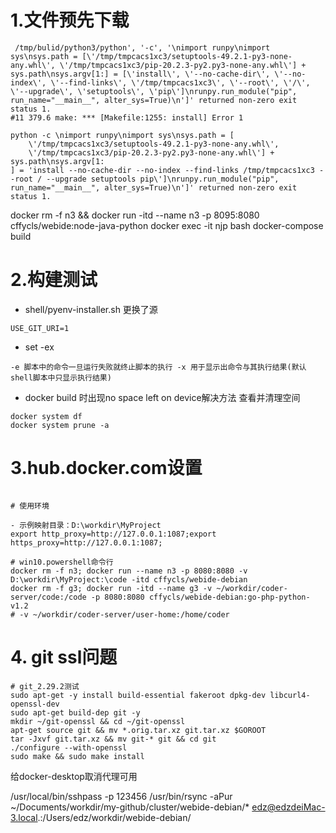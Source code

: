 # 1.文件预先下载 
```shell script
 /tmp/bulid/python3/python', '-c', '\nimport runpy\nimport sys\nsys.path = [\'/tmp/tmpcacs1xc3/setuptools-49.2.1-py3-none-any.whl\', \'/tmp/tmpcacs1xc3/pip-20.2.3-py2.py3-none-any.whl\'] + sys.path\nsys.argv[1:] = [\'install\', \'--no-cache-dir\', \'--no-index\', \'--find-links\', \'/tmp/tmpcacs1xc3\', \'--root\', \'/\', \'--upgrade\', \'setuptools\', \'pip\']\nrunpy.run_module("pip", run_name="__main__", alter_sys=True)\n']' returned non-zero exit status 1. 
#11 379.6 make: *** [Makefile:1255: install] Error 1 
``` 
```shell script 
python -c \nimport runpy\nimport sys\nsys.path = [
    \'/tmp/tmpcacs1xc3/setuptools-49.2.1-py3-none-any.whl\', 
    \'/tmp/tmpcacs1xc3/pip-20.2.3-py2.py3-none-any.whl\'] + sys.path\nsys.argv[1:
] = 'install --no-cache-dir --no-index --find-links /tmp/tmpcacs1xc3 --root / --upgrade setuptools pip\']\nrunpy.run_module("pip", run_name="__main__", alter_sys=True)\n']' returned non-zero exit status 1. 
``` 

docker rm -f n3 && docker run  -itd --name n3 -p 8095:8080 cffycls/webide:node-java-python
docker exec -it njp bash
docker-compose build

# 2.构建测试

- shell/pyenv-installer.sh 更换了源
```shell script
USE_GIT_URI=1
```
- set -ex
```shell script
-e 脚本中的命令一旦运行失败就终止脚本的执行 -x 用于显示出命令与其执行结果(默认shell脚本中只显示执行结果)

```
- docker build 时出现no space left on device解决方法
查看并清理空间
```shell script
docker system df
docker system prune -a
```

# 3.hub.docker.com设置
```shell script

# 使用环境

- 示例映射目录：D:\workdir\MyProject  
export http_proxy=http://127.0.0.1:1087;export https_proxy=http://127.0.0.1:1087;

# win10.powershell命令行
docker rm -f n3; docker run --name n3 -p 8080:8080 -v  D:\workdir\MyProject:\code -itd cffycls/webide-debian
docker rm -f g3; docker run -itd --name g3 -v ~/workdir/coder-server/code:/code -p 8080:8080 cffycls/webide-debian:go-php-python-v1.2
# -v ~/workdir/coder-server/user-home:/home/coder

```

# 4. git ssl问题
```shell script
# git_2.29.2测试
sudo apt-get -y install build-essential fakeroot dpkg-dev libcurl4-openssl-dev
sudo apt-get build-dep git -y
mkdir ~/git-openssl && cd ~/git-openssl
apt-get source git && mv *.orig.tar.xz git.tar.xz $GOROOT
tar -Jxvf git.tar.xz && mv git-* git && cd git
./configure --with-openssl 
sudo make && sudo make install 

```
给docker-desktop取消代理可用

/usr/local/bin/sshpass -p 123456 /usr/bin/rsync -aPur ~/Documents/workdir/my-github/cluster/webide-debian/* edz@edzdeiMac-3.local.:/Users/edz/workdir/webide-debian/
